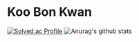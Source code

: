 # Koo Bon Kwan
[![Solved.ac Profile](http://mazassumnida.wtf/api/v2/generate_badge?boj=rnqhscjf3333)](https://solved.ac/rnqhscjf3333/)
![Anurag's github stats](https://github-readme-stats.vercel.app/api?username=rnqhscjf3333)
